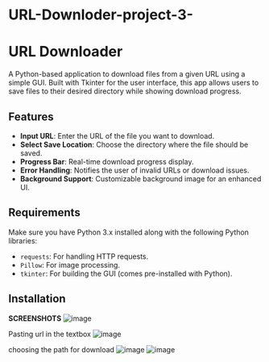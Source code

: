# URL-Downloder-project-3-

# URL Downloader

A Python-based application to download files from a given URL using a simple GUI. Built with Tkinter for the user interface, this app allows users to save files to their desired directory while showing download progress.

## Features

- **Input URL**: Enter the URL of the file you want to download.
- **Select Save Location**: Choose the directory where the file should be saved.
- **Progress Bar**: Real-time download progress display.
- **Error Handling**: Notifies the user of invalid URLs or download issues.
- **Background Support**: Customizable background image for an enhanced UI.

## Requirements

Make sure you have Python 3.x installed along with the following Python libraries:

- `requests`: For handling HTTP requests.
- `Pillow`: For image processing.
- `tkinter`: For building the GUI (comes pre-installed with Python).

## Installation



**SCREENSHOTS**
![image](https://github.com/user-attachments/assets/1a3fab54-ca10-4344-b7f0-46ef0f4d14c8)

Pasting url in the textbox
![image](https://github.com/user-attachments/assets/a87c08f5-250f-460d-b12c-c2d6732224e1)

choosing the path for download
![image](https://github.com/user-attachments/assets/f446af9e-c8f0-4f06-99c5-d39955886409)
![image](https://github.com/user-attachments/assets/9c184f53-5634-4f17-aaa1-b1a3ede2d336)





